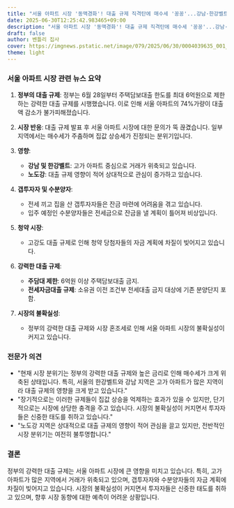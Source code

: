 ```yaml
---
title: "서울 아파트 시장 '동맥경화'! 대출 규제 직격탄에 매수세 '꽁꽁'...강남·한강벨트 '거래 절벽' 현실화"
date: 2025-06-30T12:25:42.983465+09:00
description: "서울 아파트 시장 '동맥경화'! 대출 규제 직격탄에 매수세 '꽁꽁'...강남·한강벨트 '거래 절벽' 현실화"
draft: false
author: 벤틀리 집사
cover: https://imgnews.pstatic.net/image/079/2025/06/30/0004039635_001_20250630114109417.jpg
theme: light
---
```


### 서울 아파트 시장 관련 뉴스 요약

1. **정부의 대출 규제**: 정부는 6월 28일부터 주택담보대출 한도를 최대 6억원으로 제한하는 강력한 대출 규제를 시행했습니다. 이로 인해 서울 아파트의 74%가량이 대출액 감소가 불가피해졌습니다.

2. **시장 반응**: 대출 규제 발표 후 서울 아파트 시장에 대한 문의가 뚝 끊겼습니다. 일부 지역에서는 매수세가 주춤하며 집값 상승세가 진정되는 분위기입니다.

3. **영향**: 
   - **강남 및 한강벨트**: 고가 아파트 중심으로 거래가 위축되고 있습니다. 
   - **노도강**: 대출 규제 영향이 적어 상대적으로 관심이 증가하고 있습니다.

4. **갭투자자 및 수분양자**: 
   - 전세 끼고 집을 산 갭투자자들은 잔금 마련에 어려움을 겪고 있습니다.
   - 입주 예정인 수분양자들은 전세금으로 잔금을 낼 계획이 틀어져 비상입니다.

5. **청약 시장**: 
   - 고강도 대출 규제로 인해 청약 당첨자들의 자금 계획에 차질이 빚어지고 있습니다.

6. **강력한 대출 규제**: 
   - **주담대 제한**: 6억원 이상 주택담보대출 금지.
   - **전세자금대출 규제**: 소유권 이전 조건부 전세대출 금지 대상에 기존 분양단지 포함.

7. **시장의 불확실성**: 
   - 정부의 강력한 대출 규제와 시장 혼조세로 인해 서울 아파트 시장의 불확실성이 커지고 있습니다.

### 전문가 의견

- "현재 시장 분위기는 정부의 강력한 대출 규제와 높은 금리로 인해 매수세가 크게 위축된 상태입니다. 특히, 서울의 한강벨트와 강남 지역은 고가 아파트가 많은 지역이라 대출 규제의 영향을 크게 받고 있습니다."
- "장기적으로는 이러한 규제들이 집값 상승을 억제하는 효과가 있을 수 있지만, 단기적으로는 시장에 상당한 충격을 주고 있습니다. 시장의 불확실성이 커지면서 투자자들은 신중한 태도를 취하고 있습니다."
- "노도강 지역은 상대적으로 대출 규제의 영향이 적어 관심을 끌고 있지만, 전반적인 시장 분위기는 여전히 불투명합니다."

### 결론

정부의 강력한 대출 규제는 서울 아파트 시장에 큰 영향을 미치고 있습니다. 특히, 고가 아파트가 많은 지역에서 거래가 위축되고 있으며, 갭투자자와 수분양자들의 자금 계획에 차질이 빚어지고 있습니다. 시장의 불확실성이 커지면서 투자자들은 신중한 태도를 취하고 있으며, 향후 시장 동향에 대한 예측이 어려운 상황입니다.